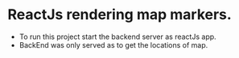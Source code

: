 # ReactJs rendering map markers.

* To run this project start the backend server as reactJs app.
* BackEnd was only served as to get the locations of map.
